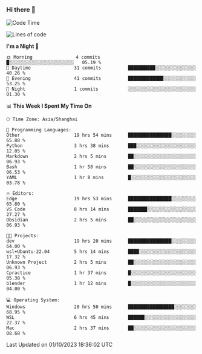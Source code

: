 ### Hi there 👋

<!--
**GwenKaplan/GwenKaplan** is a ✨ _special_ ✨ repository because its `README.md` (this file) appears on your GitHub profile.

Here are some ideas to get you started:

- 🔭 I’m currently working on ...
- 🌱 I’m currently learning ...
- 👯 I’m looking to collaborate on ...
- 🤔 I’m looking for help with ...
- 💬 Ask me about ...
- 📫 How to reach me: ...
- 😄 Pronouns: ...
- ⚡ Fun fact: ...
-->

<!--START_SECTION:waka-->
![Code Time](http://img.shields.io/badge/Code%20Time-630%20hrs%2044%20mins-blue)

![Lines of code](https://img.shields.io/badge/From%20Hello%20World%20I%27ve%20Written-113.1%20thousand%20lines%20of%20code-blue)

**I'm a Night 🦉** 

```text
🌞 Morning                4 commits           █░░░░░░░░░░░░░░░░░░░░░░░░   05.19 % 
🌆 Daytime                31 commits          ██████████░░░░░░░░░░░░░░░   40.26 % 
🌃 Evening                41 commits          █████████████░░░░░░░░░░░░   53.25 % 
🌙 Night                  1 commits           ░░░░░░░░░░░░░░░░░░░░░░░░░   01.30 % 
```


📊 **This Week I Spent My Time On** 

```text
🕑︎ Time Zone: Asia/Shanghai

💬 Programming Languages: 
Other                    19 hrs 54 mins      ████████████████░░░░░░░░░   65.88 % 
Python                   3 hrs 38 mins       ███░░░░░░░░░░░░░░░░░░░░░░   12.05 % 
Markdown                 2 hrs 5 mins        ██░░░░░░░░░░░░░░░░░░░░░░░   06.93 % 
Bash                     1 hr 58 mins        ██░░░░░░░░░░░░░░░░░░░░░░░   06.53 % 
YAML                     1 hr 8 mins         █░░░░░░░░░░░░░░░░░░░░░░░░   03.78 % 

🔥 Editors: 
Edge                     19 hrs 53 mins      ████████████████░░░░░░░░░   65.80 % 
VS Code                  8 hrs 14 mins       ███████░░░░░░░░░░░░░░░░░░   27.27 % 
Obsidian                 2 hrs 5 mins        ██░░░░░░░░░░░░░░░░░░░░░░░   06.93 % 

🐱‍💻 Projects: 
dev                      19 hrs 20 mins      ████████████████░░░░░░░░░   64.00 % 
wsl+Ubuntu-22.04         5 hrs 14 mins       ████░░░░░░░░░░░░░░░░░░░░░   17.32 % 
Unknown Project          2 hrs 5 mins        ██░░░░░░░░░░░░░░░░░░░░░░░   06.93 % 
Cpractice                1 hr 37 mins        █░░░░░░░░░░░░░░░░░░░░░░░░   05.38 % 
blender                  1 hr 12 mins        █░░░░░░░░░░░░░░░░░░░░░░░░   04.00 % 

💻 Operating System: 
Windows                  20 hrs 50 mins      █████████████████░░░░░░░░   68.95 % 
WSL                      6 hrs 45 mins       ██████░░░░░░░░░░░░░░░░░░░   22.37 % 
Mac                      2 hrs 37 mins       ██░░░░░░░░░░░░░░░░░░░░░░░   08.68 % 
```


 Last Updated on 01/10/2023 18:36:02 UTC
<!--END_SECTION:waka-->
